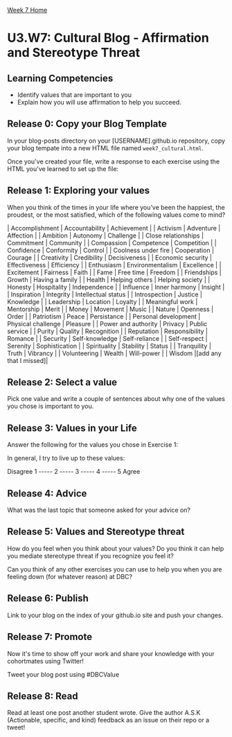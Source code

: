 [Week 7 Home](./)

# U3.W7: Cultural Blog - Affirmation and Stereotype Threat

## Learning Competencies
- Identify values that are important to you
- Explain how you will use affirmation to help you succeed.

## Release 0: Copy your Blog Template
In your blog-posts directory on your [USERNAME].github.io repository, copy your blog tempate into a new HTML file named `week7_cultural.html`.

Once you've created your file, write a response to each exercise using the HTML you've learned to set up the file:

## Release 1: Exploring your values
When you think of the times in your life where you’ve been the
happiest, the proudest, or the most satisfied, which of the following
values come to mind?

| Accomplishment       | Accountability       | Achievement          |
| Activism             | Adventure            | Affection            |
| Ambition             | Autonomy             | Challenge            |
| Close relationships  | Commitment           | Community            |
| Compassion           | Competence           | Competition          |
| Confidence           | Conformity           | Control              |
| Coolness under fire  | Cooperation          | Courage              |
| Creativity           | Credibility          | Decisiveness         |
| Economic security    | Effectiveness        | Efficiency           |
| Enthusiasm           | Environmentalism     | Excellence           |
| Excitement           | Fairness             | Faith                |
| Fame                 | Free time            | Freedom              |
| Friendships          | Growth               | Having a family      |
| Health               | Helping others       | Helping society      |
| Honesty              | Hospitality          | Independence         |
| Influence            | Inner harmony        | Insight              |
| Inspiration          | Integrity            | Intellectual status  |
| Introspection        | Justice              | Knowledge            |
| Leadership           | Location             | Loyalty              |
| Meaningful work      | Mentorship           | Merit                |
| Money                | Movement             | Music                |
| Nature               | Openness             | Order                |
| Patriotism           | Peace                | Persistance          |
| Personal development | Physical challenge   | Pleasure             |
| Power and authority  | Privacy              | Public service       |
| Purity               | Quality              | Recognition          |
| Reputation           | Responsibility       | Romance              |
| Security             | Self-knowledge       | Self-reliance        |
| Self-respect         | Serenity             | Sophistication       |
| Spirituality         | Stability            | Status               |
| Tranquility          | Truth                | Vibrancy             |
| Volunteering         | Wealth               | Will-power           |
| Wisdom               |[add any that I missed]|

## Release 2: Select a value
Pick one value and write a couple of sentences about why one of the values you chose is important to you.

## Release 3: Values in your Life
Answer the following for the values you chose in Exercise 1:

In general, I try to live up to these values:

Disagree 1 ----- 2 ----- 3 ----- 4 ----- 5 Agree

## Release 4: Advice
What was the last topic that someone asked for your advice on?

## Release 5: Values and Stereotype threat
How do you feel when you think about your values? Do you think it can help you mediate stereotype threat if you recognize you feel it?

Can you think of any other exercises you can use to help you when you are feeling down (for whatever reason) at DBC?

## Release 6: Publish
Link to your blog on the index of your github.io site and push your changes.

## Release 7: Promote

Now it's time to show off your work and share your knowledge with your cohortmates using Twitter!

Tweet your blog post using #DBCValue

## Release 8: Read
Read at least one post another student wrote. Give the author A.S.K (Actionable, specific, and kind) feedback as an issue on their repo or a tweet!
